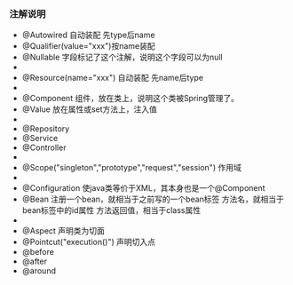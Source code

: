 ### 注解说明
- @Autowired 自动装配 先type后name
- @Qualifier(value="xxx")按name装配
- @Nullable 字段标记了这个注解，说明这个字段可以为null
- 
- @Resource(name="xxx") 自动装配 先name后type
-   
- @Component 组件，放在类上，说明这个类被Spring管理了。
- @Value 放在属性或set方法上，注入值
-   
- @Repository
- @Service
- @Controller
- 
- @Scope("singleton","prototype","request","session") 作用域
- 
- @Configuration 使java类等价于XML，其本身也是一个@Component
- @Bean 注册一个bean，就相当于之前写的一个bean标签 方法名，就相当于bean标签中的id属性 方法返回值，相当于class属性
-
- @Aspect 声明类为切面
- @Pointcut("execution()") 声明切入点
- @before
- @after
- @around   